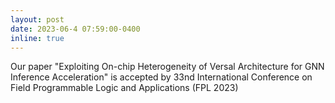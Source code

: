 ```yaml
---
layout: post
date: 2023-06-4 07:59:00-0400
inline: true
---
```


Our paper "Exploiting On-chip Heterogeneity of Versal Architecture for GNN Inference Acceleration" is accepted by 33nd International Conference on Field Programmable Logic and Applications (FPL 2023)
